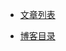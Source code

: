 - [文章列表](https://github.com/Adamwu1992/adamwu1992.github.io/issues)


- [博客目录](https://adamwu1992.github.io/)
